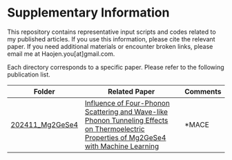 # Supplementary Information

This repository contains representative input scripts and codes related to my published articles. If you use this information, please cite the relevant paper. If you need additional materials or encounter broken links, please email me at Haojen.you[at]gmail.com.

Each directory corresponds to a specific paper. Please refer to the following publication list.

|Folder|Related Paper|Comments|
|---------------|-------------|------------------|
|[202411_Mg2GeSe4](https://github.com/Youhaojen/supplementary_information/tree/main/202411_Mg2GeSe4)|[Influence of Four-Phonon Scattering and Wave-like Phonon Tunneling Effects on Thermoelectric Properties of Mg2GeSe4 with Machine Learning]()|*MACE|
